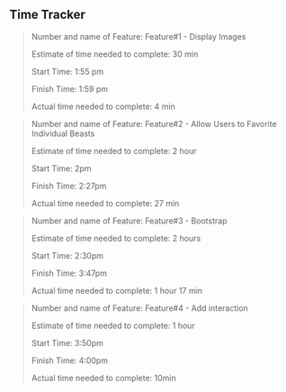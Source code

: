## Time Tracker

>Number and name of Feature: Feature#1 - Display Images
>
>Estimate of time needed to complete: 30 min
>
>Start Time: 1:55 pm
>
>Finish Time: 1:59 pm
>
>Actual time needed to complete: 4 min


>Number and name of Feature: Feature#2 - Allow Users to Favorite Individual Beasts
>
>Estimate of time needed to complete: 2 hour
>
>Start Time: 2pm
>
>Finish Time: 2:27pm
>
>Actual time needed to complete: 27 min


>Number and name of Feature: Feature#3 - Bootstrap
>
>Estimate of time needed to complete: 2 hours
>
>Start Time: 2:30pm
>
>Finish Time: 3:47pm 
>
>Actual time needed to complete: 1 hour 17 min

>Number and name of Feature: Feature#4 - Add interaction
>
>Estimate of time needed to complete: 1 hour
>
>Start Time: 3:50pm
>
>Finish Time: 4:00pm
>
>Actual time needed to complete: 10min